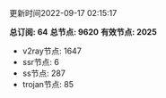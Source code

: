 更新时间2022-09-17 02:15:17

**总订阅: 64**
**总节点: 9620**
**有效节点: 2025**
- v2ray节点: 1647
- ssr节点: 6
- ss节点: 287
- trojan节点: 85
